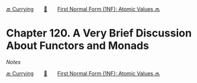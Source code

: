 [🔙 Currying][previous-chapter]&nbsp;&nbsp;&nbsp;&nbsp;&nbsp;&nbsp;&nbsp;[🏡][readme]&nbsp;&nbsp;&nbsp;&nbsp;&nbsp;&nbsp;&nbsp;[First Normal Form (1NF): Atomic Values 🔜][upcoming-chapter]

# Chapter 120. A Very Brief Discussion About Functors and Monads

_Notes_

[🔙 Currying][previous-chapter]&nbsp;&nbsp;&nbsp;&nbsp;&nbsp;&nbsp;&nbsp;[🏡][readme]&nbsp;&nbsp;&nbsp;&nbsp;&nbsp;&nbsp;&nbsp;[First Normal Form (1NF): Atomic Values 🔜][upcoming-chapter]

[readme]: README.md
[previous-chapter]: ch119-currying.md
[upcoming-chapter]: ch121-first-normal-form-1nf-atomic-values.md